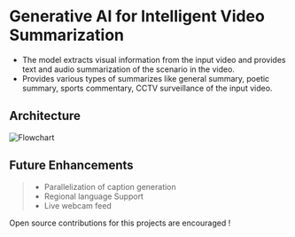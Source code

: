 # Generative AI for Intelligent Video Summarization
- The model extracts visual information from the input video and provides text and audio summarization of the scenario in the video. 
- Provides various types of summarizes like general summary, poetic summary, sports commentary, CCTV surveillance of the input video.

## Architecture
![Flowchart](https://github.com/0EnIgma1/GenAI-IVS/assets/87116237/9d7c1e89-2bae-4f9f-8ef8-0f5bfea217e1)


## Future Enhancements
>- Parallelization of caption generation
>- Regional language Support
>- Live webcam feed 



Open source contributions for this projects are encouraged !
